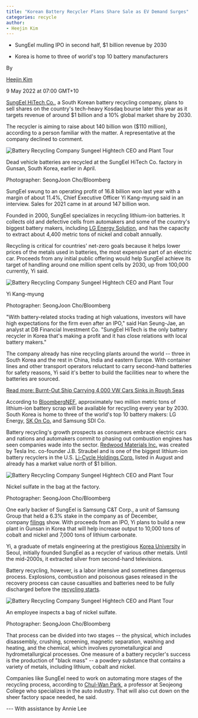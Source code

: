 ```yaml
---
title: "Korean Battery Recycler Plans Share Sale as EV Demand Surges"
categories: recycle
author:
- Heejin Kim
---
```


-   SungEel mulling IPO in second half, $1 billion revenue by 2030

-   Korea is home to three of world's top 10 battery manufacturers


By

[Heejin Kim](https://www.bloomberg.com/authors/ASmhISbSwlw/heejin-kim)

9 May 2022 at 07:00 GMT+10



[SungEel HiTech Co.](https://www.bloomberg.com/quote/TUNGEZ:KS "Company Overview"), a South Korean battery recycling company, plans to sell shares on the country's tech-heavy Kosdaq bourse later this year as it targets revenue of around $1 billion and a 10% global market share by 2030.

The recycler is aiming to raise about 140 billion won ($110 million), according to a person familiar with the matter. A representative at the company declined to comment.

![Battery Recycling Company Sungeel Hightech CEO and Plant Tour](https://assets.bwbx.io/images/users/iqjWHBFdfxIU/ixbXpYckJamU/v0/800x-1.jpg)

Dead vehicle batteries are recycled at the SungEel HiTech Co. factory in Gunsan, South Korea, earlier in April.

Photographer: SeongJoon Cho/Bloomberg

SungEel swung to an operating profit of 16.8 billion won last year with a margin of about 11.4%, Chief Executive Officer Yi Kang-myung said in an interview. Sales for 2021 came in at around 147 billion won.

Founded in 2000, SungEel specializes in recycling lithium-ion batteries. It collects old and defective cells from automakers and some of the country's biggest battery makers, including [LG Energy Solution](https://www.bloomberg.com/quote/373220:KS "Company Overview"), and has the capacity to extract about 4,400 metric tons of nickel and cobalt annually.

Recycling is critical for countries' net-zero goals because it helps lower prices of the metals used in batteries, the most expensive part of an electric car. Proceeds from any initial public offering would help SungEel achieve its target of handling around one million spent cells by 2030, up from 100,000 currently, Yi said.

![Battery Recycling Company Sungeel Hightech CEO and Plant Tour](https://assets.bwbx.io/images/users/iqjWHBFdfxIU/i6QPs9yYj3sg/v0/800x-1.jpg)

Yi Kang-myung

Photographer: SeongJoon Cho/Bloomberg

"With battery-related stocks trading at high valuations, investors will have high expectations for the firm even after an IPO," said Han Seung-Jae, an analyst at DB Financial Investment Co. "SungEel HiTech is the only battery recycler in Korea that's making a profit and it has close relations with local battery makers."

The company already has nine recycling plants around the world -- three in South Korea and the rest in China, India and eastern Europe. With container lines and other transport operators reluctant to carry second-hand batteries for safety reasons, Yi said it's better to build the facilities near to where the batteries are sourced.

[Read more: Burnt-Out Ship Carrying 4,000 VW Cars Sinks in Rough Seas](https://www.bloomberg.com/news/articles/2022-03-01/burnt-out-ship-carrying-4-000-vw-vehicles-sinks-in-rough-seas "Burnt-Out Ship Carrying 4,000 VW Cars Sinks in Rough Seas (1)")

According to [BloombergNEF](https://www.bnef.com/insights/19923 "bnef"), approximately two million metric tons of lithium-ion battery scrap will be available for recycling every year by 2030. South Korea is home to three of the world's top 10 battery makers: LG Energy, [SK On Co.](https://www.bloomberg.com/quote/1927115D:KS "Company Overview") and Samsung SDI Co.

Battery recycling's growth prospects as consumers embrace electric cars and nations and automakers commit to phasing out combustion engines has seen companies wade into the sector. [Redwood Materials Inc.](https://www.bloomberg.com/quote/1906373D:US "Company Overview") was created by Tesla Inc. co-founder J.B. Straubel and is one of the biggest lithium-ion battery recyclers in the U.S. [Li-Cycle Holdings Corp.](https://www.bloomberg.com/quote/LICY:US "Company Overview") listed in August and already has a market value north of $1 billion.

![Battery Recycling Company Sungeel Hightech CEO and Plant Tour](https://assets.bwbx.io/images/users/iqjWHBFdfxIU/ibjHWyKrS_hE/v0/800x-1.jpg)

Nickel sulfate in the bag at the factory.

Photographer: SeongJoon Cho/Bloomberg

One early backer of SungEel is Samsung C&T Corp., a unit of Samsung Group that held a 6.3% stake in the company as of December, company [filings](https://dart.fss.or.kr/dsaf001/main.do?rcpNo=20220329000184 "filing") show. With proceeds from an IPO, Yi plans to build a new plant in Gunsan in Korea that will help increase output to 10,000 tons of cobalt and nickel and 7,000 tons of lithium carbonate.

Yi, a graduate of metals engineering at the prestigious [Korea University](https://www.korea.edu/mbshome/mbs/en/index.do "link") in Seoul, initially founded SungEel as a recycler of various other metals. Until the mid-2000s, it extracted silver from second-hand televisions.

Battery recycling, however, is a labor intensive and sometimes dangerous process. Explosions, combustion and poisonous gases released in the recovery process can cause casualties and batteries need to be fully discharged before the [recycling starts](https://www.frontiersin.org/articles/10.3389/fchem.2020.578044/full "link").

![Battery Recycling Company Sungeel Hightech CEO and Plant Tour](https://assets.bwbx.io/images/users/iqjWHBFdfxIU/i57NidXd3HKU/v0/800x-1.jpg)

An employee inspects a bag of nickel sulfate.

Photographer: SeongJoon Cho/Bloomberg

That process can be divided into two stages -- the physical, which includes disassembly, crushing, screening, magnetic separation, washing and heating, and the chemical, which involves pyrometallurgical and hydrometallurgical processes. One measure of a battery recycler's success is the production of "black mass" -- a powdery substance that contains a variety of metals, including lithium, cobalt and nickel.

Companies like SungEel need to work on automating more stages of the recycling process, according to [Chul-Wan Park](https://www.linkedin.com/in/chul-wan-park-37140376/?originalSubdomain=kr "park's profile"), a professor at Seojeong College who specializes in the auto industry. That will also cut down on the sheer factory space needed, he said. 

--- With assistance by Annie Lee